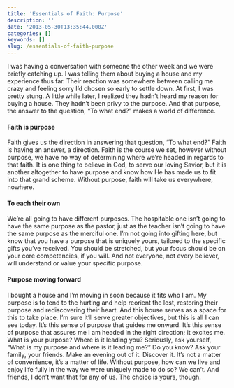 ```yaml
---
title: 'Essentials of Faith: Purpose'
description: ''
date: '2013-05-30T13:35:44.000Z'
categories: []
keywords: []
slug: /essentials-of-faith-purpose
---
```

I was having a conversation with someone the other week and we were briefly catching up. I was telling them about buying a house and my experience thus far. Their reaction was somewhere between calling me crazy and feeling sorry I’d chosen so early to settle down. At first, I was pretty stung. A little while later, I realized they hadn’t heard my reason for buying a house. They hadn’t been privy to the purpose. And that purpose, the answer to the question, “To what end?” makes a world of difference.
#### Faith is purpose
Faith gives us the direction in answering that question, “To what end?” Faith is having an answer, a direction. Faith is the course we set, however without purpose, we have no way of determining where we’re headed in regards to that faith. It is one thing to believe in God, to serve our loving Savior, but it is another altogether to have purpose and know how He has made us to fit into that grand scheme. Without purpose, faith will take us everywhere, nowhere.
#### To each their own
We’re all going to have different purposes. The hospitable one isn’t going to have the same purpose as the pastor, just as the teacher isn’t going to have the same purpose as the merciful one. I’m not going into gifting here, but know that you have a purpose that is uniquely yours, tailored to the specific gifts you’ve received. You should be stretched, but your focus should be on your core competencies, if you will. And not everyone, not every believer, will understand or value your specific purpose.
#### Purpose moving forward
I bought a house and I’m moving in soon because it fits who I am. My purpose is to tend to the hurting and help reorient the lost, restoring their purpose and rediscovering their heart. And this house serves as a space for this to take place. I’m sure it’ll serve greater objectives, but this is all I can see today. It’s this sense of purpose that guides me onward. It’s this sense of purpose that assures me I am headed in the right direction; it excites me. What is your purpose? Where is it leading you?
Seriously, ask yourself, “What is my purpose and where is it leading me?” Do you know? Ask your family, your friends. Make an evening out of it. Discover it. It’s not a matter of convenience, it’s a matter of life. Without purpose, how can we live and enjoy life fully in the way we were uniquely made to do so? We can’t. And friends, I don’t want that for any of us. The choice is yours, though.
